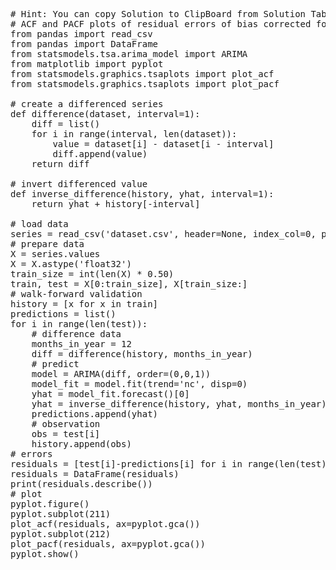 <pre class="file" data-target="clipboard">
# Hint: You can copy Solution to ClipBoard from Solution Tab
# ACF and PACF plots of residual errors of bias corrected forecasts
from pandas import read_csv
from pandas import DataFrame
from statsmodels.tsa.arima_model import ARIMA
from matplotlib import pyplot
from statsmodels.graphics.tsaplots import plot_acf
from statsmodels.graphics.tsaplots import plot_pacf

# create a differenced series
def difference(dataset, interval=1):
	diff = list()
	for i in range(interval, len(dataset)):
		value = dataset[i] - dataset[i - interval]
		diff.append(value)
	return diff

# invert differenced value
def inverse_difference(history, yhat, interval=1):
	return yhat + history[-interval]

# load data
series = read_csv('dataset.csv', header=None, index_col=0, parse_dates=True, squeeze=True)
# prepare data
X = series.values
X = X.astype('float32')
train_size = int(len(X) * 0.50)
train, test = X[0:train_size], X[train_size:]
# walk-forward validation
history = [x for x in train]
predictions = list()
for i in range(len(test)):
	# difference data
	months_in_year = 12
	diff = difference(history, months_in_year)
	# predict
	model = ARIMA(diff, order=(0,0,1))
	model_fit = model.fit(trend='nc', disp=0)
	yhat = model_fit.forecast()[0]
	yhat = inverse_difference(history, yhat, months_in_year)
	predictions.append(yhat)
	# observation
	obs = test[i]
	history.append(obs)
# errors
residuals = [test[i]-predictions[i] for i in range(len(test))]
residuals = DataFrame(residuals)
print(residuals.describe())
# plot
pyplot.figure()
pyplot.subplot(211)
plot_acf(residuals, ax=pyplot.gca())
pyplot.subplot(212)
plot_pacf(residuals, ax=pyplot.gca())
pyplot.show()
</pre>

